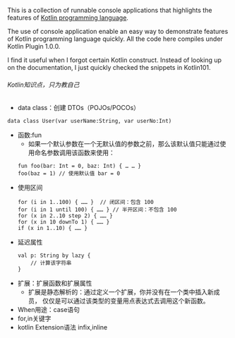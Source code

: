 This is a collection of runnable console applications that highlights the features of [Kotlin programming language](http://confluence.jetbrains.net/display/Kotlin/Welcome).

The use of console application enable an easy way to demonstrate features of Kotlin programming language quickly.
All the code here compiles under Kotlin Plugin 1.0.0.

I find it useful when I forgot certain Kotlin construct. Instead of looking up on the documentation, I just quickly checked the snippets in Kotlin101.

###### Kotlin知识点，只为教自己

- data class：创建 DTOs（POJOs/POCOs）
```
data class User(var userName:String, var userNo:Int)
```
- 函数:fun
    * 如果一个默认参数在一个无默认值的参数之前，那么该默认值只能通过使用命名参数调用该函数来使用：
    ```
    fun foo(bar: Int = 0, baz: Int) { … … }
    foo(baz = 1) // 使用默认值 bar = 0
    ``` 
 - 使用区间
    ```
    for (i in 1..100) { …… }  // 闭区间：包含 100
    for (i in 1 until 100) { …… } // 半开区间：不包含 100
    for (x in 2..10 step 2) { …… }
    for (x in 10 downTo 1) { …… }
    if (x in 1..10) { …… }
    ```   
- 延迟属性
    ```
    val p: String by lazy {
        // 计算该字符串
    }
    ```    
- 扩展：扩展函数和扩展属性
    * 扩展是静态解析的：通过定义一个扩展，你并没有在一个类中插入新成员， 仅仅是可以通过该类型的变量用点表达式去调用这个新函数。
- When用途：case语句
- for,in关键字
- kotlin Extension语法 infix,inline